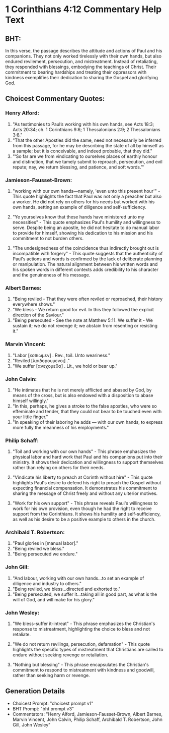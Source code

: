 # 1 Corinthians 4:12 Commentary Help Text

## BHT:
In this verse, the passage describes the attitude and actions of Paul and his companions. They not only worked tirelessly with their own hands, but also endured revilement, persecution, and mistreatment. Instead of retaliating, they responded with blessings, embodying the teachings of Christ. Their commitment to bearing hardships and treating their oppressors with kindness exemplifies their dedication to sharing the Gospel and glorifying God.

## Choicest Commentary Quotes:
### Henry Alford:
1. "As testimonies to Paul’s working with his own hands, see Acts 18:3; Acts 20:34; ch. 1 Corinthians 9:6; 1 Thessalonians 2:9; 2 Thessalonians 3:8." 
2. "That the other Apostles did the same, need not necessarily be inferred from this passage, for he may be describing the state of all by himself as a sample; but it is conceivable, and indeed probable, that they did."
3. "‘So far are we from vindicating to ourselves places of earthly honour and distinction, that we tamely submit to reproach, persecution, and evil repute; nay, we return blessing, and patience, and soft words.’"

### Jamieson-Fausset-Brown:
1. "working with our own hands—namely, 'even unto this present hour'" - This quote highlights the fact that Paul was not only a preacher but also a worker. He did not rely on others for his needs but worked with his own hands, setting an example of diligence and self-sufficiency.

2. "Ye yourselves know that these hands have ministered unto my necessities" - This quote emphasizes Paul's humility and willingness to serve. Despite being an apostle, he did not hesitate to do manual labor to provide for himself, showing his dedication to his mission and his commitment to not burden others.

3. "The undesignedness of the coincidence thus indirectly brought out is incompatible with forgery" - This quote suggests that the authenticity of Paul's actions and words is confirmed by the lack of deliberate planning or manipulation. The natural alignment between his written words and his spoken words in different contexts adds credibility to his character and the genuineness of his message.

### Albert Barnes:
1. "Being reviled - That they were often reviled or reproached, their history everywhere shows."
2. "We bless - We return good for evil. In this they followed the explicit direction of the Saviour."
3. "Being persecuted - See the note at Matthew 5:11. We suffer it - We sustain it; we do not revenge it; we abstain from resenting or resisting it."

### Marvin Vincent:
1. "Labor [κοπιωμεν] . Rev., toil. Unto weariness."
2. "Reviled [λοιδορουμενοι] ."
3. "We suffer [ανεχομεθα] . Lit., we hold or bear up."

### John Calvin:
1. "He intimates that he is not merely afflicted and abased by God, by means of the cross, but is also endowed with a disposition to abase himself willingly."
2. "In this, perhaps, he gives a stroke to the false apostles, who were so effeminate and tender, that they could not bear to be touched even with your little finger."
3. "In speaking of their laboring he adds — with our own hands, to express more fully the meanness of his employments."

### Philip Schaff:
1. "Toil and working with our own hands" - This phrase emphasizes the physical labor and hard work that Paul and his companions put into their ministry. It shows their dedication and willingness to support themselves rather than relying on others for their needs.

2. "Vindicate his liberty to preach at Corinth without hire" - This quote highlights Paul's desire to defend his right to preach the Gospel without expecting financial compensation. It demonstrates his commitment to sharing the message of Christ freely and without any ulterior motives.

3. "Work for his own support" - This phrase reveals Paul's willingness to work for his own provision, even though he had the right to receive support from the Corinthians. It shows his humility and self-sufficiency, as well as his desire to be a positive example to others in the church.

### Archibald T. Robertson:
1. "Paul glories in [manual labor]." 
2. "Being reviled we bless."
3. "Being persecuted we endure."

### John Gill:
1. "And labour, working with our own hands...to set an example of diligence and industry to others."
2. "Being reviled, we bless...directed and exhorted to."
3. "Being persecuted, we suffer it...taking all in good part, as what is the will of God, and will make for his glory."

### John Wesley:
1. "We bless-suffer it-intreat" - This phrase emphasizes the Christian's response to mistreatment, highlighting the choice to bless and not retaliate. 

2. "We do not return revilings, persecution, defamation" - This quote highlights the specific types of mistreatment that Christians are called to endure without seeking revenge or retaliation. 

3. "Nothing but blessing" - This phrase encapsulates the Christian's commitment to respond to mistreatment with kindness and goodwill, rather than seeking harm or revenge.


## Generation Details
- Choicest Prompt: "choicest prompt v1"
- BHT Prompt: "bht prompt v3"
- Commentators: "Henry Alford, Jamieson-Fausset-Brown, Albert Barnes, Marvin Vincent, John Calvin, Philip Schaff, Archibald T. Robertson, John Gill, John Wesley"
